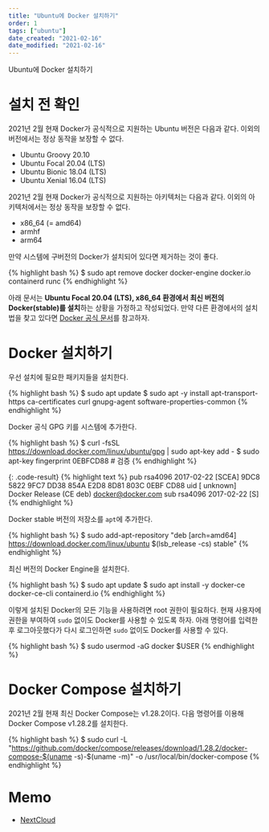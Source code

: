 ```yaml
---
title: "Ubuntu에 Docker 설치하기"
order: 1
tags: ["ubuntu"]
date_created: "2021-02-16"
date_modified: "2021-02-16"
---
```


Ubuntu에 Docker 설치하기

# 설치 전 확인

2021년 2월 현재 Docker가 공식적으로 지원하는 Ubuntu 버전은 다음과 같다. 이외의 버전에서는 정상 동작을 보장할 수 없다.

- Ubuntu Groovy 20.10
- Ubuntu Focal 20.04 (LTS)
- Ubuntu Bionic 18.04 (LTS)
- Ubuntu Xenial 16.04 (LTS)

2021년 2월 현재 Docker가 공식적으로 지원하는 아키텍처는 다음과 같다. 이외의 아키텍처에서는 정상 동작을 보장할 수 없다.

- x86_64 (= amd64)
- armhf
- arm64

만약 시스템에 구버전의 Docker가 설치되어 있다면 제거하는 것이 좋다.

{% highlight bash %}
$ sudo apt remove docker docker-engine docker.io containerd runc
{% endhighlight %}

아래 문서는 **Ubuntu Focal 20.04 (LTS), x86_64 환경에서 최신 버전의 Docker(stable)를 설치**하는 상황을 가정하고 작성되었다. 만약 다른 환경에서의 설치법을 찾고 있다면 [Docker 공식 문서](https://docs.docker.com/engine/install/)를 참고하자.

# Docker 설치하기

우선 설치에 필요한 패키지들을 설치한다.

{% highlight bash %}
$ sudo apt update
$ sudo apt -y install apt-transport-https ca-certificates curl gnupg-agent software-properties-common
{% endhighlight %}

Docker 공식 GPG 키를 시스템에 추가한다.

{% highlight bash %}
$ curl -fsSL https://download.docker.com/linux/ubuntu/gpg | sudo apt-key add -
$ sudo apt-key fingerprint 0EBFCD88  # 검증
{% endhighlight %}

{: .code-result}
{% highlight text %}
pub   rsa4096 2017-02-22 [SCEA]
      9DC8 5822 9FC7 DD38 854A  E2D8 8D81 803C 0EBF CD88
uid           [ unknown] Docker Release (CE deb) <docker@docker.com>
sub   rsa4096 2017-02-22 [S]
{% endhighlight %}

Docker stable 버전의 저장소를 `apt`에 추가한다.

{% highlight bash %}
$ sudo add-apt-repository "deb [arch=amd64] https://download.docker.com/linux/ubuntu $(lsb_release -cs) stable"
{% endhighlight %}

최신 버전의 Docker Engine을 설치한다.

{% highlight bash %}
$ sudo apt update
$ sudo apt install -y docker-ce docker-ce-cli containerd.io
{% endhighlight %}

이렇게 설치된 Docker의 모든 기능을 사용하려면 root 권한이 필요하다. 현재 사용자에 권한을 부여하여 `sudo` 없이도 Docker를 사용할 수 있도록 하자. 아래 명령어를 입력한 후 로그아웃했다가 다시 로그인하면 `sudo` 없이도 Docker를 사용할 수 있다.

{% highlight bash %}
$ sudo usermod -aG docker $USER
{% endhighlight %}

# Docker Compose 설치하기

2021년 2월 현재 최신 Docker Compose는 v1.28.2이다. 다음 명령어를 이용해 Docker Compose v1.28.2를 설치한다.

{% highlight bash %}
$ sudo curl -L "https://github.com/docker/compose/releases/download/1.28.2/docker-compose-$(uname -s)-$(uname -m)" -o /usr/local/bin/docker-compose
{% endhighlight %}

# Memo

- [NextCloud](https://hub.docker.com/_/nextcloud)